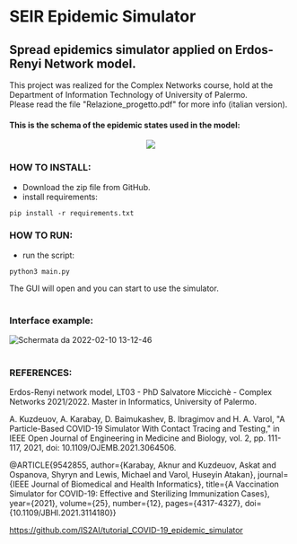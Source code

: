 # SEIR Epidemic Simulator
## Spread epidemics simulator applied on Erdos-Renyi Network model.
This project was realized for the Complex Networks course, hold at the Department of Information Technology of University of Palermo.\
Please read the file "Relazione_progetto.pdf" for more info (italian version).
#### This is the schema of the epidemic states used in the model:
<p align="center">
  <img src="https://user-images.githubusercontent.com/53179989/153436667-6edace91-6e51-42e7-a313-127633eba619.png">
</p>

### HOW TO INSTALL: 
- Download the zip file from GitHub.
- install requirements:

<pre><code>pip install -r requirements.txt</code></pre>

### HOW TO RUN:
- run the script:

<pre><code>python3 main.py</code></pre>
The GUI will open and you can start to use the simulator.
#
### Interface example:

![Schermata da 2022-02-10 13-12-46](https://user-images.githubusercontent.com/53179989/153715225-6f090a01-22df-4b8b-ae23-c5aae146e5e5.png)

#
### REFERENCES:

Erdos-Renyi network model, LT03 - PhD Salvatore Miccichè - Complex Networks 2021/2022. Master in Informatics, University of Palermo.

A. Kuzdeuov, A. Karabay, D. Baimukashev, B. Ibragimov and H. A. Varol, "A Particle-Based COVID-19 Simulator With Contact Tracing and Testing," in IEEE Open Journal of Engineering in Medicine and Biology, vol. 2, pp. 111-117, 2021, doi: 10.1109/OJEMB.2021.3064506.

@ARTICLE{9542855,  author={Karabay, Aknur and Kuzdeuov, Askat and Ospanova, Shyryn and Lewis, Michael and Varol, Huseyin Atakan},  journal={IEEE Journal of Biomedical and Health Informatics},   title={A Vaccination Simulator for COVID-19: Effective and Sterilizing Immunization Cases},   year={2021},  volume={25},  number={12},  pages={4317-4327},  doi={10.1109/JBHI.2021.3114180}}

https://github.com/IS2AI/tutorial_COVID-19_epidemic_simulator
